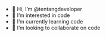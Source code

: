 - 👋 Hi, I’m @tentangdeveloper
- 👀 I’m interested in code
- 🌱 I’m currently learning code
- 💞️ I’m looking to collaborate on code

<!---
tentangdeveloper/tentangdeveloper is a ✨ special ✨ repository because its `README.md` (this file) appears on your GitHub profile.
You can click the Preview link to take a look at your changes.
--->
